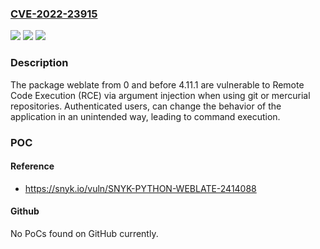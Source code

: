 ### [CVE-2022-23915](https://cve.mitre.org/cgi-bin/cvename.cgi?name=CVE-2022-23915)
![](https://img.shields.io/static/v1?label=Product&message=Weblate&color=blue)
![](https://img.shields.io/static/v1?label=Version&message=n%2Fa&color=blue)
![](https://img.shields.io/static/v1?label=Vulnerability&message=Remote%20Code%20Execution%20(RCE)&color=brighgreen)

### Description

The package weblate from 0 and before 4.11.1 are vulnerable to Remote Code Execution (RCE) via argument injection when using git or mercurial repositories. Authenticated users, can change the behavior of the application in an unintended way, leading to command execution.

### POC

#### Reference
- https://snyk.io/vuln/SNYK-PYTHON-WEBLATE-2414088

#### Github
No PoCs found on GitHub currently.

